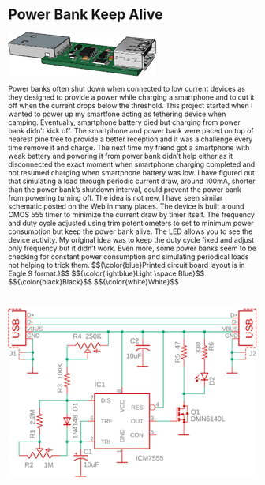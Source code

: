 Power Bank Keep Alive
==========================================
<p align="left"><img src="images/device.png" width="300"/></p>
<p>Power banks often shut down when connected to low current devices as they designed to provide a power while charging a smartphone and to cut it off when the current drops below the threshold. This project started when I wanted to power up my smartfone acting as tethering device when camping. Eventually, smartphone battery died but charging from power bank didn’t kick off. The smartphone and power bank were paced on top of nearest pine tree to provide a better reception and it was a challenge every time remove it and charge. The next time my friend got a smartphone with weak battery and powering it from power bank didn’t help either as it disconnected the exact moment when smartphone charging completed and not resumed charging when smartphone battery was low. I have figured out that simulating a load through periodic current draw, around 100mA, shorter than the power bank’s shutdown interval, could prevent the power bank from powering turning off. The idea is not new, I have seen similar schematic posted on the Web in many places. The device is built around CMOS 555 timer to minimize the current draw by timer itself. The frequency and duty cycle adjusted using trim potentiometers to set to minimum power consumption but keep the power bank alive. The LED allows you to see the device activity. My original idea was to keep the duty cycle fixed and adjust only frequency but it didn’t work. Even more, some power banks seem to be checking for constant power consumption and simulating periodical loads not helping to trick them.
$${\color{blue}Printed circuit board layout is in Eagle 9 format.}$$
$${\color{lightblue}Light \space Blue}$$
$${\color{black}Black}$$
$${\color{white}White}$$
<p>&nbsp;</p>
<p align="left"><img src="images/schematic.png" width="700"/></p>